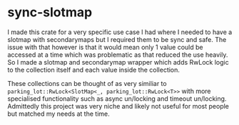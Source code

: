 # sync-slotmap
I made this crate for a very specific use case I had where I needed to have a slotmap with secondarymaps but I required them to be sync and safe.
The issue with that however is that it would mean only 1 value could be accessed at a time which was problematic as that reduced the use heavily.
So I made a slotmap and secondarymap wrapper which adds RwLock logic to the collection itself and each value inside the collection.

These collections can be thought of as very similiar to `parking_lot::RwLock<SlotMap<_, parking_lot::RwLock<T>>` with more specialised functionality such as async un/locking and timeout un/locking.
Admittedly this project was very niche and likely not useful for most people but matched my needs at the time.
